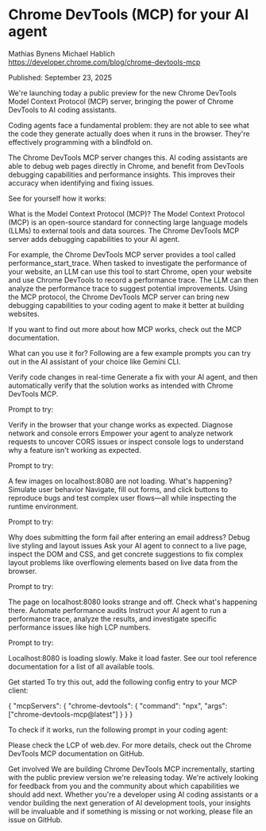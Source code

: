 # Chrome DevTools (MCP) for your AI agent

Mathias Bynens Michael Hablich
https://developer.chrome.com/blog/chrome-devtools-mcp

Published: September 23, 2025

We're launching today a public preview for the new Chrome DevTools Model Context Protocol (MCP) server, bringing the power of Chrome DevTools to AI coding assistants.

Coding agents face a fundamental problem: they are not able to see what the code they generate actually does when it runs in the browser. They're effectively programming with a blindfold on.

The Chrome DevTools MCP server changes this. AI coding assistants are able to debug web pages directly in Chrome, and benefit from DevTools debugging capabilities and performance insights. This improves their accuracy when identifying and fixing issues.

See for yourself how it works: 

What is the Model Context Protocol (MCP)?
The Model Context Protocol (MCP) is an open-source standard for connecting large language models (LLMs) to external tools and data sources. The Chrome DevTools MCP server adds debugging capabilities to your AI agent.

For example, the Chrome DevTools MCP server provides a tool called performance_start_trace. When tasked to investigate the performance of your website, an LLM can use this tool to start Chrome, open your website and use Chrome DevTools to record a performance trace. The LLM can then analyze the performance trace to suggest potential improvements. Using the MCP protocol, the Chrome DevTools MCP server can bring new debugging capabilities to your coding agent to make it better at building websites.

If you want to find out more about how MCP works, check out the MCP documentation.

What can you use it for?
Following are a few example prompts you can try out in the AI assistant of your choice like Gemini CLI.

Verify code changes in real-time
Generate a fix with your AI agent, and then automatically verify that the solution works as intended with Chrome DevTools MCP.

Prompt to try:


Verify in the browser that your change works as expected.
Diagnose network and console errors
Empower your agent to analyze network requests to uncover CORS issues or inspect console logs to understand why a feature isn't working as expected.

Prompt to try:


A few images on localhost:8080 are not loading. What's happening?
Simulate user behavior
Navigate, fill out forms, and click buttons to reproduce bugs and test complex user flows—all while inspecting the runtime environment.

Prompt to try:


Why does submitting the form fail after entering an email address?
Debug live styling and layout issues
Ask your AI agent to connect to a live page, inspect the DOM and CSS, and get concrete suggestions to fix complex layout problems like overflowing elements based on live data from the browser.

Prompt to try:


The page on localhost:8080 looks strange and off. Check what's happening there.
Automate performance audits
Instruct your AI agent to run a performance trace, analyze the results, and investigate specific performance issues like high LCP numbers.

Prompt to try:


Localhost:8080 is loading slowly. Make it load faster.
See our tool reference documentation for a list of all available tools.

Get started
To try this out, add the following config entry to your MCP client:


{
  "mcpServers": {
    "chrome-devtools": {
      "command": "npx",
      "args": ["chrome-devtools-mcp@latest"]
    }
  }
}

To check if it works, run the following prompt in your coding agent:


Please check the LCP of web.dev.
For more details, check out the Chrome DevTools MCP documentation on GitHub.

Get involved
We are building Chrome DevTools MCP incrementally, starting with the public preview version we're releasing today. We're actively looking for feedback from you and the community about which capabilities we should add next. Whether you're a developer using AI coding assistants or a vendor building the next generation of AI development tools, your insights will be invaluable and if something is missing or not working, please file an issue on GitHub.